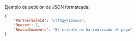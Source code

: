 ﻿
Ejemplo de petición de JSON formateada:

``` json
{
    "PartnerSaleId": "stf9gy7i3xawa",
    "Reason": 7,
    "ReasonComments": "El cliente no ha realizado el pago"
}
```

